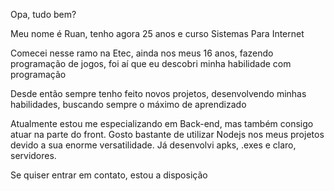Opa, tudo bem?

Meu nome é Ruan, tenho agora 25 anos e curso Sistemas Para Internet

Comecei nesse ramo na Etec, ainda nos meus 16 anos, fazendo programação de jogos, foi aí que eu descobri minha habilidade com programação

Desde então sempre tenho feito novos projetos, desenvolvendo minhas habilidades, buscando sempre o máximo de aprendizado

Atualmente estou me especializando em Back-end, mas também consigo atuar na parte do front. Gosto bastante de utilizar Nodejs nos meus projetos devido a sua enorme versatilidade. Já desenvolvi apks, .exes e claro, servidores.

Se quiser entrar em contato, estou a disposição
